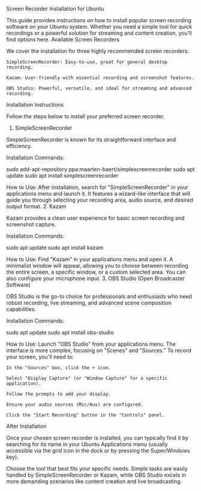 Screen Recorder Installation for Ubuntu

This guide provides instructions on how to install popular screen recording software on your Ubuntu system. Whether you need a simple tool for quick recordings or a powerful solution for streaming and content creation, you'll find options here.
Available Screen Recorders

We cover the installation for three highly recommended screen recorders:

    SimpleScreenRecorder: Easy-to-use, great for general desktop recording.

    Kazam: User-friendly with essential recording and screenshot features.

    OBS Studio: Powerful, versatile, and ideal for streaming and advanced recording.

Installation Instructions

Follow the steps below to install your preferred screen recorder.
1. SimpleScreenRecorder

SimpleScreenRecorder is known for its straightforward interface and efficiency.

Installation Commands:

sudo add-apt-repository ppa:maarten-baert/simplescreenrecorder
sudo apt update
sudo apt install simplescreenrecorder

How to Use:
After installation, search for "SimpleScreenRecorder" in your applications menu and launch it. It features a wizard-like interface that will guide you through selecting your recording area, audio source, and desired output format.
2. Kazam

Kazam provides a clean user experience for basic screen recording and screenshot capture.

Installation Commands:

sudo apt update
sudo apt install kazam

How to Use:
Find "Kazam" in your applications menu and open it. A minimalist window will appear, allowing you to choose between recording the entire screen, a specific window, or a custom selected area. You can also configure your microphone input.
3. OBS Studio (Open Broadcaster Software)

OBS Studio is the go-to choice for professionals and enthusiasts who need robust recording, live streaming, and advanced scene composition capabilities.

Installation Commands:

sudo apt update
sudo apt install obs-studio

How to Use:
Launch "OBS Studio" from your applications menu. The interface is more complex, focusing on "Scenes" and "Sources." To record your screen, you'll need to:

    In the "Sources" box, click the + icon.

    Select "Display Capture" (or "Window Capture" for a specific application).

    Follow the prompts to add your display.

    Ensure your audio sources (Mic/Aux) are configured.

    Click the "Start Recording" button in the "Controls" panel.

After Installation

Once your chosen screen recorder is installed, you can typically find it by searching for its name in your Ubuntu Applications menu (usually accessible via the grid icon in the dock or by pressing the Super/Windows key).

Choose the tool that best fits your specific needs. Simple tasks are easily handled by SimpleScreenRecorder or Kazam, while OBS Studio excels in more demanding scenarios like content creation and live broadcasting.
